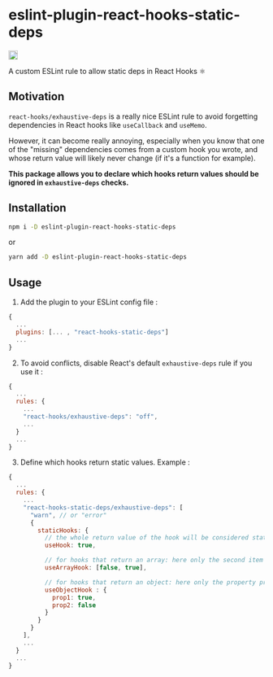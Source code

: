 # eslint-plugin-react-hooks-static-deps

<a href="https://www.npmjs.com/package/eslint-plugin-react-hooks-static-deps" target="_blank">
  <img src="https://img.shields.io/npm/v/eslint-plugin-react-hooks-static-deps?" alt="npm version" height="18">
</a>

A custom ESLint rule to allow static deps in React Hooks ⚛️

## Motivation

`react-hooks/exhaustive-deps` is a really nice ESLint rule to avoid forgetting dependencies in React hooks like `useCallback` and `useMemo`.

However, it can become really annoying, especially when you know that one of the "missing" dependencies comes from a custom hook you wrote, and whose return value will likely never change (if it's a function for example).

**This package allows you to declare which hooks return values should be ignored in `exhaustive-deps` checks.**

## Installation

```sh
npm i -D eslint-plugin-react-hooks-static-deps
```
or
```sh
yarn add -D eslint-plugin-react-hooks-static-deps
```

## Usage

1. Add the plugin to your ESLint config file :
```js
{
  ...
  plugins: [... , "react-hooks-static-deps"]
  ...
}
```

2. To avoid conflicts, disable React's default `exhaustive-deps` rule if you use it :
```js
{
  ...
  rules: {
    ...
    "react-hooks/exhaustive-deps": "off",
    ...
  }
  ...
}
```

3. Define which hooks return static values. Example :
```js
{
  ...
  rules: {
    ...
    "react-hooks-static-deps/exhaustive-deps": [
      "warn", // or "error"
      {
        staticHooks: {
          // the whole return value of the hook will be considered static
          useHook: true,

          // for hooks that return an array: here only the second item return by the hook will be considered static
          useArrayHook: [false, true],

          // for hooks that return an object: here only the property prop1 will be considered static
          useObjectHook : {
            prop1: true,
            prop2: false
          }
        }
      }
    ],
    ...
  }
  ...
}
```
